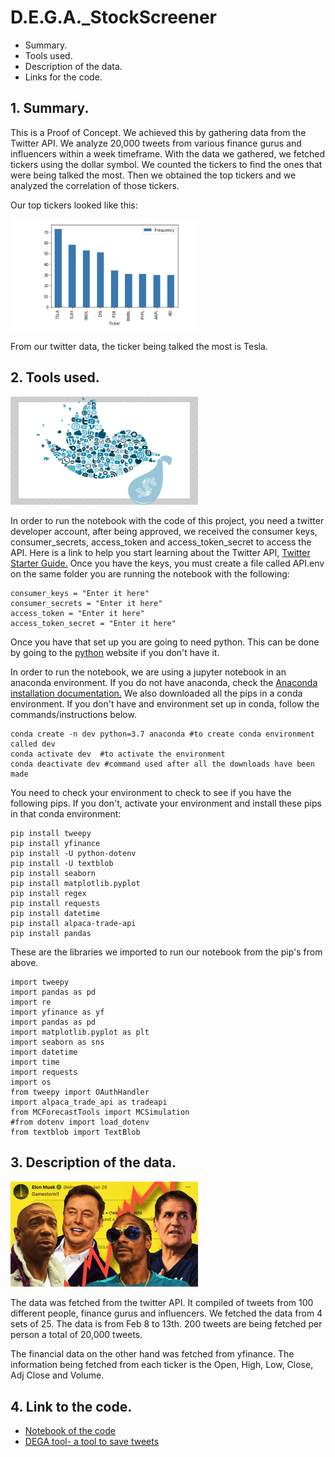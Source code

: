 # D.E.G.A._StockScreener

+ Summary.
+ Tools used.
+ Description of the data.
+ Links for the code.

## 1. Summary.

This is a Proof of Concept. We achieved this by gathering data from the Twitter API. We analyze 20,000 tweets from various finance gurus and influencers within a week timeframe. With the data we gathered, we fetched tickers using the dollar symbol. We counted the tickers to find the ones that were being talked the most. Then we obtained the top tickers and we analyzed the correlation of those tickers. 

Our top tickers looked like this:

<img src ="Pictures/ticker_symbols.png" alt="twitter" width="300"/>

From our twitter data, the ticker being talked the most is Tesla.

## 2. Tools used.

<img src ="Pictures/twitter_bird.png" alt="twitter" width="300"/>

In order to run the notebook with the code of this project, you need a twitter developer account, after being approved, we received the consumer keys, consumer_secrets, access_token and access_token_secret to access the API. Here is a link to help you start learning about the Twitter API, [Twitter Starter Guide.](https://developer.twitter.com/en/docs/twitter-api/getting-started/guide)
Once you have the keys, you must create a file called API.env on the same folder you are running the notebook with the following:

```
consumer_keys = "Enter it here"
consumer_secrets = "Enter it here"
access_token = "Enter it here"
access_token_secret = "Enter it here"
```
Once you have that set up you are going to need python. This can be done by going to the [python](https://www.python.org/downloads/) website if you don't have it.

In order to run the notebook, we are using a jupyter notebook in an anaconda environment. If you do not have anaconda, check the [Anaconda installation documentation.](https://docs.anaconda.com/anaconda/install/) We also downloaded all the pips in a conda environment. If you don't have and environment set up in conda, follow the commands/instructions below.
```
conda create -n dev python=3.7 anaconda #to create conda environment called dev
conda activate dev  #to activate the environment
conda deactivate dev #command used after all the downloads have been made
```

You need to check your environment to check to see if you have the following pips. If you don't, activate your environment and install these pips in that conda environment:

```
pip install tweepy
pip install yfinance 
pip install -U python-dotenv
pip install -U textblob
pip install seaborn
pip install matplotlib.pyplot
pip install regex
pip install requests
pip install datetime
pip install alpaca-trade-api
pip install pandas
```

These are the libraries we imported to run our notebook from the pip's from above.

```
import tweepy
import pandas as pd
import re
import yfinance as yf
import pandas as pd
import matplotlib.pyplot as plt
import seaborn as sns
import datetime
import time
import requests
import os
from tweepy import OAuthHandler
import alpaca_trade_api as tradeapi
from MCForecastTools import MCSimulation
#from dotenv import load_dotenv
from textblob import TextBlob
```

## 3. Description of the data.

<img src ="Pictures/twitter_stock_influencers.jpg" alt="twitter" width="300"/>

The data was fetched from the twitter API. It compiled of tweets from 100 different people, finance gurus and influencers. We fetched the data from 4 sets of 25. The data is from Feb 8 to 13th. 200 tweets are being fetched per person a total of 20,000 tweets.

The financial data on the other hand was fetched from yfinance. The information being fetched from each ticker is the Open, High, Low, Close, Adj Close and Volume.

## 4. Link to the code.

* [Notebook of the code](DEGA.ipynb)
* [DEGA tool- a tool to save tweets](DEGA_TOOL.ipynb)


